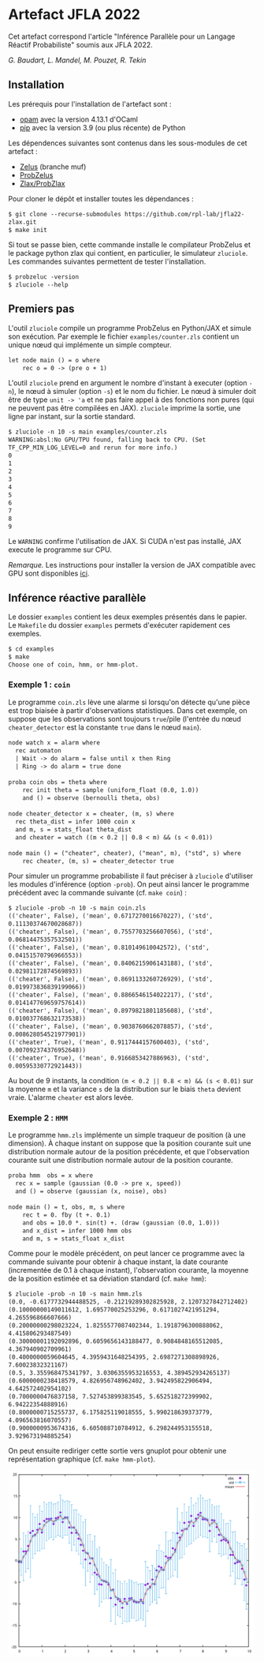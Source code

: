 # Artefact JFLA 2022

Cet artefact correspond l'article "Inférence Parallèle pour un Langage Réactif Probabiliste" soumis aux JFLA 2022.

_G. Baudart, L. Mandel, M. Pouzet, R. Tekin_

## Installation

Les prérequis pour l'installation de l'artefact sont :
- [opam](http://opam.ocaml.org/) avec la version 4.13.1 d'OCaml
- [pip](https://pypi.org/project/pip/) avec la version 3.9 (ou plus récente) de Python


Les dépendences suivantes sont contenus dans les sous-modules de cet artefact :
- [Zelus](https://github.com/inria/zelus/tree/muf) (branche muf)
- [ProbZelus](https://github.com/IBM/probzelus)
- [Zlax/ProbZlax](https://github.com/rpl-lab/zlax)

Pour cloner le dépôt et installer toutes les dépendances :
```
$ git clone --recurse-submodules https://github.com/rpl-lab/jfla22-zlax.git
$ make init
```

Si tout se passe bien, cette commande installe le compilateur ProbZelus et le package python zlax qui contient, en particulier, le simulateur `zluciole`.
Les commandes suivantes permettent de tester l'installation.

```
$ probzeluc -version
$ zluciole --help
```

## Premiers pas

L'outil `zluciole` compile un programme ProbZelus en Python/JAX et simule son exécution.
Par exemple le fichier `examples/counter.zls` contient un unique nœud qui implémente un simple compteur.

```
let node main () = o where
    rec o = 0 -> (pre o + 1)
```

L'outil `zluciole` prend en argument le nombre d'instant à executer (option `-n`), le nœud à simuler (option `-s`) et le nom du fichier.
Le nœud à simuler doit être de type `unit -> 'a` et ne pas faire appel à des fonctions non pures (qui ne peuvent pas être compilées en JAX).
`zluciole` imprime la sortie, une ligne par instant, sur la sortie standard.

```
$ zluciole -n 10 -s main examples/counter.zls
WARNING:absl:No GPU/TPU found, falling back to CPU. (Set TF_CPP_MIN_LOG_LEVEL=0 and rerun for more info.)
0
1
2
3
4
5
6
7
8
9
```

Le `WARNING` confirme l'utilisation de JAX.
Si CUDA n'est pas installé, JAX execute le programme sur CPU.

_Remarque._ Les instructions pour installer la version de JAX compatible avec GPU sont disponibles [ici](https://github.com/google/jax#installation).

## Inférence réactive parallèle

Le dossier `examples` contient les deux exemples présentés dans le papier.
Le `Makefile` du dossier `examples` permets d'exécuter rapidement ces exemples.

```
$ cd examples
$ make
Choose one of coin, hmm, or hmm-plot.
```

### Exemple 1 : `coin`

Le programme `coin.zls` lève une alarme si lorsqu'on détecte qu'une pièce est trop biaisée à partir d'observations statistiques.
Dans cet exemple, on suppose que les observations sont toujours `true`/pile (l'entrée du nœud `cheater_detector` est la constante `true` dans le nœud `main`).

```
node watch x = alarm where
  rec automaton
  | Wait -> do alarm = false until x then Ring
  | Ring -> do alarm = true done

proba coin obs = theta where
    rec init theta = sample (uniform_float (0.0, 1.0))
    and () = observe (bernoulli theta, obs)

node cheater_detector x = cheater, (m, s) where
  rec theta_dist = infer 1000 coin x
  and m, s = stats_float theta_dist
  and cheater = watch ((m < 0.2 || 0.8 < m) && (s < 0.01))

node main () = ("cheater", cheater), ("mean", m), ("std", s) where
    rec cheater, (m, s) = cheater_detector true
```

Pour simuler un programme probabiliste il faut préciser à `zluciole` d'utiliser les modules d'inférence (option `-prob`).
On peut ainsi lancer le programme précédent avec la commande suivante (cf. `make coin`) :

```
$ zluciole -prob -n 10 -s main coin.zls
(('cheater', False), ('mean', 0.6717270016670227), ('std', 0.11130374670028687))
(('cheater', False), ('mean', 0.7557703256607056), ('std', 0.06814475357532501))
(('cheater', False), ('mean', 0.810149610042572), ('std', 0.04151570796966553))
(('cheater', False), ('mean', 0.8406215906143188), ('std', 0.02981172874569893))
(('cheater', False), ('mean', 0.8691133260726929), ('std', 0.019973836839199066))
(('cheater', False), ('mean', 0.8866546154022217), ('std', 0.014147769659757614))
(('cheater', False), ('mean', 0.8979821801185608), ('std', 0.010037768632173538))
(('cheater', False), ('mean', 0.9038760662078857), ('std', 0.008628054521977901))
(('cheater', True), ('mean', 0.9117444157600403), ('std', 0.007092374376952648))
(('cheater', True), ('mean', 0.9166853427886963), ('std', 0.00595330772921443))
```


Au bout de 9 instants, la condition `(m < 0.2 || 0.8 < m) && (s < 0.01)` sur la moyenne `m` et la variance `s` de la distribution sur le biais `theta` devient vraie.
L'alarme `cheater` est alors levée.


### Exemple 2 : `HMM`

Le programme `hmm.zls` implémente un simple traqueur de position (à une dimension).
À chaque instant on suppose que la position courante suit une distribution normale autour de la position précédente, et que l'observation courante suit une distribution normale autour de la position courante.

```
proba hmm  obs = x where
  rec x = sample (gaussian (0.0 -> pre x, speed))
  and () = observe (gaussian (x, noise), obs)

node main () = t, obs, m, s where
    rec t = 0. fby (t +. 0.1)
    and obs = 10.0 *. sin(t) +. (draw (gaussian (0.0, 1.0)))
    and x_dist = infer 1000 hmm obs
    and m, s = stats_float x_dist
```

Comme pour le modèle précédent, on peut lancer ce programme avec la commande suivante pour obtenir à chaque instant, la date courante (incrementée de 0.1 à chaque instant), l'observation courante, la moyenne de la position estimée et sa déviation standard (cf. `make hmm`):

```
$ zluciole -prob -n 10 -s main hmm.zls 
(0.0, -0.6177732944488525, -0.21219289302825928, 2.1207327842712402)
(0.10000000149011612, 1.695770025253296, 0.6171027421951294, 4.265596866607666)
(0.20000000298023224, 1.8255577087402344, 1.1918796300888062, 4.415806293487549)
(0.30000001192092896, 0.6059656143188477, 0.9084848165512085, 4.367940902709961)
(0.4000000059604645, 4.3959431648254395, 2.6987271308898926, 7.60023832321167)
(0.5, 3.355968475341797, 3.0306355953216553, 4.389452934265137)
(0.6000000238418579, 4.826956748962402, 3.942495822906494, 4.642572402954102)
(0.7000000476837158, 7.527453899383545, 5.652518272399902, 6.94222354888916)
(0.8000000715255737, 6.175825119018555, 5.990218639373779, 4.096563816070557)
(0.9000000953674316, 6.605088710784912, 6.298244953155518, 3.929673194885254)
```

On peut ensuite rediriger cette sortie vers gnuplot pour obtenir une représentation graphique (cf. `make hmm-plot`).

<img src="./examples/fig-hmm.svg" alt="fig-hmm" width=500>